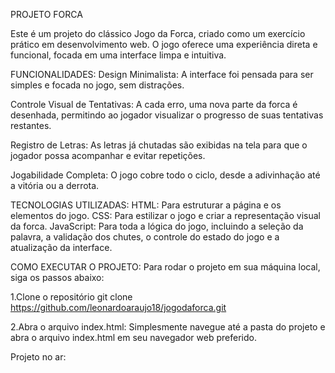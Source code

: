PROJETO FORCA

Este é um projeto do clássico Jogo da Forca, criado como um exercício prático em desenvolvimento web. O jogo oferece uma experiência direta e funcional, focada em uma interface limpa e intuitiva.

​FUNCIONALIDADES:
​Design Minimalista: A interface foi pensada para ser simples e focada no jogo, sem distrações.

​Controle Visual de Tentativas: A cada erro, uma nova parte da forca é desenhada, permitindo ao jogador visualizar o progresso de suas tentativas restantes.

​Registro de Letras: As letras já chutadas são exibidas na tela para que o jogador possa acompanhar e evitar repetições.

​Jogabilidade Completa: O jogo cobre todo o ciclo, desde a adivinhação até a vitória ou a derrota.

​TECNOLOGIAS UTILIZADAS:
​HTML: Para estruturar a página e os elementos do jogo.
​CSS: Para estilizar o jogo e criar a representação visual da forca.
​JavaScript: Para toda a lógica do jogo, incluindo a seleção da palavra, a validação dos chutes, o controle do estado do jogo e a atualização da interface.

​COMO EXECUTAR O PROJETO:
​Para rodar o projeto em sua máquina local, siga os passos abaixo:

1.Clone o repositório
  git clone https://github.com/leonardoaraujo18/jogodaforca.git

2.Abra o arquivo index.html: Simplesmente navegue até a pasta do projeto e abra o arquivo index.html em seu navegador web preferido.

Projeto no ar:
